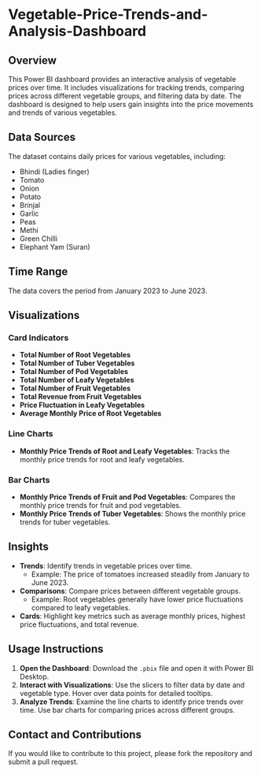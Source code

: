 # Vegetable-Price-Trends-and-Analysis-Dashboard


## Overview

This Power BI dashboard provides an interactive analysis of vegetable prices over time. It includes visualizations for tracking trends, comparing prices across different vegetable groups, and filtering data by date. The dashboard is designed to help users gain insights into the price movements and trends of various vegetables.

## Data Sources

The dataset contains daily prices for various vegetables, including:
- Bhindi (Ladies finger)
- Tomato
- Onion
- Potato
- Brinjal
- Garlic
- Peas
- Methi
- Green Chilli
- Elephant Yam (Suran)

## Time Range

The data covers the period from January 2023 to June 2023.

## Visualizations

### Card Indicators
- **Total Number of Root Vegetables**
- **Total Number of Tuber Vegetables**
- **Total Number of Pod Vegetables**
- **Total Number of Leafy Vegetables**
- **Total Number of Fruit Vegetables**
- **Total Revenue from Fruit Vegetables**
- **Price Fluctuation in Leafy Vegetables**
- **Average Monthly Price of Root Vegetables**

### Line Charts
- **Monthly Price Trends of Root and Leafy Vegetables**: Tracks the monthly price trends for root and leafy vegetables.

### Bar Charts
- **Monthly Price Trends of Fruit and Pod Vegetables**: Compares the monthly price trends for fruit and pod vegetables.
- **Monthly Price Trends of Tuber Vegetables**: Shows the monthly price trends for tuber vegetables.


## Insights

- **Trends**: Identify trends in vegetable prices over time.
  - Example: The price of tomatoes increased steadily from January to June 2023.
- **Comparisons**: Compare prices between different vegetable groups.
  - Example: Root vegetables generally have lower price fluctuations compared to leafy vegetables.
- **Cards**: Highlight key metrics such as average monthly prices, highest price fluctuations, and total revenue.

## Usage Instructions

1. **Open the Dashboard**: Download the `.pbix` file and open it with Power BI Desktop.
2. **Interact with Visualizations**: Use the slicers to filter data by date and vegetable type. Hover over data points for detailed tooltips.
3. **Analyze Trends**: Examine the line charts to identify price trends over time. Use bar charts for comparing prices across different groups.


## Contact and Contributions

If you would like to contribute to this project, please fork the repository and submit a pull request.




